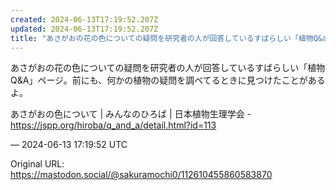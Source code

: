 ```yaml
---
created: 2024-06-13T17:19:52.207Z
updated: 2024-06-13T17:19:52.207Z
title: "あさがおの花の色についての疑問を研究者の人が回答しているすばらしい「植物Q&am[...]"
---
```


<p>あさがおの花の色についての疑問を研究者の人が回答しているすばらしい「植物Q&amp;A」ページ。前にも、何かの植物の疑問を調べてるときに見つけたことがあるよ。</p><p>あさがおの色について | みんなのひろば | 日本植物生理学会 - <a href="https://jspp.org/hiroba/q_and_a/detail.html?id=113" target="_blank" rel="nofollow noopener" translate="no"><span class="invisible">https://</span><span class="ellipsis">jspp.org/hiroba/q_and_a/detail</span><span class="invisible">.html?id=113</span></a></p>

&mdash; 2024-06-13 17:19:52 UTC

Original URL: https://mastodon.social/@sakuramochi0/112610455860583870
